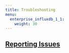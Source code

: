 ```yaml
---
title: Troubleshooting
menu:
  enterprise_influxdb_1_1:
    weight: 30
---
```


## [Reporting Issues](/enterprise_influxdb/v1.1/troubleshooting/reporting-issues/)
